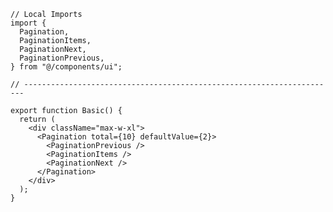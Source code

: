 ﻿```tsx
// Local Imports
import {
  Pagination,
  PaginationItems,
  PaginationNext,
  PaginationPrevious,
} from "@/components/ui";

// ----------------------------------------------------------------------

export function Basic() {
  return (
    <div className="max-w-xl">
      <Pagination total={10} defaultValue={2}>
        <PaginationPrevious />
        <PaginationItems />
        <PaginationNext />
      </Pagination>
    </div>
  );
}

```

